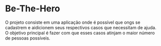 # Be-The-Hero

O projeto consiste em uma aplicação onde é possível que ongs se cadastrem e aidicionem seus respectivos casos que necessitam de ajuda.
O objetivo principal é fazer com que esses casos atinjam o maior número de pessoas possíveis.
